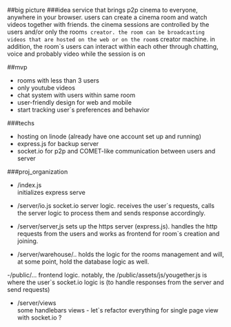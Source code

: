 ##big picture
###idea
service that brings p2p cinema to everyone, anywhere in your browser. users can
create a cinema room and watch videos together with friends. the cinema sessions
are controlled by the users and/or only the room`s creator. the room can be
broadcasting videos that are hosted on the web or on the room`s creator machine.
in addition, the room`s users can interact within each other through chatting,
voice and probably video while the session is on  

##mvp
- rooms with less than 3 users
- only youtube videos 
- chat system with users within same room
- user-friendly design for web and mobile
- start tracking user`s preferences and behavior 


###techs
- hosting on linode (already have one account set up and running)
- express.js for backup server
- socket.io for p2p and COMET-like communication between users and server


###proj_organization

- /index.js  
initializes express serve

- /server/io.js
socket.io server logic. receives the user`s requests, calls the server logic to
process them and sends response accordingly. 

- /server/server,js
sets up the https server (express.js). handles the http requests from the users
and works as frontend for room`s creation and joining.

- /server/warehouse/..
holds the logic for the rooms management and will, at some point, hold the
database logic as well.

-/public/...
frontend logic. notably, the /public/assets/js/yougether.js is where the user`s
socket.io logic is (to handle responses from the server and send requests)

- /server/views  
some handlebars views - let`s refactor everything for single page view with
socket.io ?
